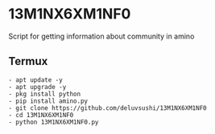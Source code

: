 # 13M1NX6XM1NF0
Script for getting information about community in amino

## Termux
```shell
- apt update -y
- apt upgrade -y
- pkg install python
- pip install amino.py
- git clone https://github.com/deluvsushi/13M1NX6XM1NF0
- cd 13M1NX6XM1NF0
- python 13M1NX6XM1NF0.py
```
